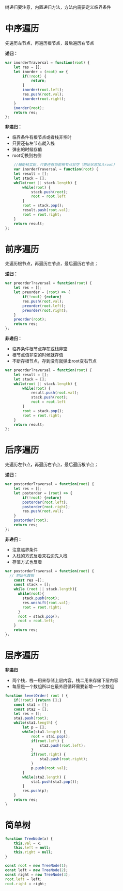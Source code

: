 树递归要注意，内置递归方法，方法内需要定义临界条件

# 中序遍历

先遍历左节点，再遍历根节点，最后遍历右节点

**递归：**

```javascript
var inorderTraversal = function(root) {
    let res = [];
    let inorder = (root) => {
        if(!root) {
            return;
        }
        inorder(root.left);
        res.push(root.val);
        inorder(root.right);
    }
    inorder(root);
    return res;
};
```
**非递归：**

- 临界条件有根节点或者栈非空时
- 只要还有左节点就入栈
- 弹出的时候存值
- root切换到右侧

```javascript
    //辅助栈实现，只要还有当前根节点非空（初始状态加入root）
    var inorderTraversal = function(root) {
    let result = [];
    let stack = [];
    while(root || stack.length) {
        while(root) {
            stack.push(root);
            root = root.left
        }
        root = stack.pop();
        result.push(root.val);
        root = root.right;
    }
    return result;
};
```

# 前序遍历

先遍历根节点，再遍历左节点，最后遍历右节点；

**递归：**

```javascript
var preorderTraversal = function(root) {
    let res = [];
    let preorder = (root) => {
        if(!root) {return}
        res.push(root.val);
        preorder(root.left);
        preorder(root.right);
    }
    preorder(root);
    return res;
};
```

**非递归：**

- 临界条件根节点存在或栈非空
- 根节点值非空的时候就存值
- 不断存根节点，存到没有就弹出root变右节点

```javascript
var preorderTraversal = function(root) {
    let result = [];
    let stack = [];
    while(root || stack.length) {
        while(root) {
            result.push(root.val);
            stack.push(root);
            root = root.left
        }
        root = stack.pop();
        root = root.right;
    }
    return result;
};
```

# 后序遍历

先遍历左节点，再遍历右节点，最后遍历根节点；

**递归：**

```javascript
var postorderTraversal = function(root) {
    let res = [];
    let postorder = (root) => {
        if(!root) {return}
        postorder(root.left);
        postorder(root.right);
        res.push(root.val);
    }
    postorder(root);
    return res;
};

```

**非递归：**

- 注意临界条件
- 入栈的方式反着来右边先入栈
- 存值方式也反着

```javascript
var postorderTraversal = function(root) {
  // 初始化数据
    const res =[];
    const stack = [];
    while (root || stack.length){
      while(root){
        stack.push(root);
        res.unshift(root.val);
        root = root.right;
      }
      root = stack.pop();
      root = root.left;
    }
    return res;
};
```

# 层序遍历

**非递归**

- 两个栈，栈一用来存储上层内容，栈二用来存储下层内容
- 每层是一个数组所以在最外层循环需要新增一个空数组

```javascript
function levelOrder( root ) {
    if(!root) {return [];}
    const sta1 = [];
    const sta2 = [];
    let res = [];
    sta1.push(root);
    while(sta1.length) {
        let p = [];
        while(sta1.length) {
            root = sta1.pop();
            if(root.left) {
                sta2.push(root.left);
            }
            if(root.right) {
                sta2.push(root.right);
            }
            p.push(root.val);   
        }
        while(sta2.length) {
            sta1.push(sta2.pop());
        }
        res.push(p);
    }
    return res;
}
```



# 简单树

```javascript
function TreeNode(x) {
    this.val = x;
    this.left = null;
    this.right = null;
}

const root = new TreeNode(1);
const left = new TreeNode(2);
const right = new TreeNode(3);
root.left = left;
root.right = right;
```

